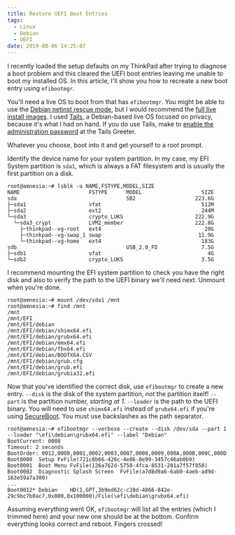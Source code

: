 ```yaml
---
title: Restore UEFI Boot Entries
tags:
  - Linux
  - Debian
  - UEFI
date: 2019-08-06 14:25:07
---
```



I recently loaded the setup defaults on my ThinkPad after trying to diagnose a
boot problem and this cleared the UEFI boot entries leaving me unable to boot
my installed OS. In this article, I'll show you how to recreate a new boot
entry using `efibootmgr`.

<!-- more -->

You'll need a live OS to boot from that has `efibootmgr`. You might be able to
use the [Debian netinst rescue mode][rescue], but I would recommend the [full
live install images][live]. I used [Tails], a Debian-based live OS focused on
privacy, because it's what I had on hand. If you do use Tails, make to
[enable the administration password][admin] at the Tails Greeter.

Whatever you choose, boot into it and get yourself to a root prompt.

Identify the device name for your system partition. In my case, my EFI System
partition is `sda1`, which is always a FAT filesystem and is usually the first
partition on a disk.

```
root@amnesia:~# lsblk -o NAME,FSTYPE,MODEL,SIZE
NAME                      FSTYPE      MODEL                   SIZE
sda                                   SB2                   223.6G
├─sda1                    vfat                                512M
├─sda2                    ext2                                244M
└─sda3                    crypto_LUKS                       222.9G
  └─sda3_crypt            LVM2_member                       222.8G
    ├─thinkpad--vg-root   ext4                                 28G
    ├─thinkpad--vg-swap_1 swap                               11.9G
    └─thinkpad--vg-home   ext4                                183G
sdb                                   USB_2.0_FD              7.5G
├─sdb1                    vfat                                  4G
└─sdb2                    crypto_LUKS                         3.5G
```

I recommend mounting the EFI system partition to check you have the right disk
and also to verify the path to the UEFI binary we'll need next. Unmount when
you're done.

```
root@amnesia:~# mount /dev/sda1 /mnt
root@amnesia:~# find /mnt
/mnt
/mnt/EFI
/mnt/EFI/debian
/mnt/EFI/debian/shimx64.efi
/mnt/EFI/debian/grubx64.efi
/mnt/EFI/debian/mmx64.efi
/mnt/EFI/debian/fbx64.efi
/mnt/EFI/debian/BOOTX64.CSV
/mnt/EFI/debian/grub.cfg
/mnt/EFI/debian/grub.efi
/mnt/EFI/debian/grubia32.efi
```

Now that you've identified the correct disk, use `efibootmgr` to create a new
entry. `--disk` is the disk of the system partition, *not* the partition
itself! `--part` is the partition number, *starting at 1*. `--loader` is the
path to the UEFI binary. You will need to use `shimx64.efi` instead of
`grubx64.efi` if you're using [SecureBoot][secureboot]. You must use
backslashes as the path separator.

```
root@amnesia:~# efibootmgr --verbose --create --disk /dev/sda --part 1 --loader "\efi\debian\grubx64.efi" --label "Debian"
BootCurrent: 0008
Timeout: 2 seconds
BootOrder: 0012,0000,0001,0002,0003,0007,0008,0009,000A,000B,000C,000D
Boot0000  Setup	FvFile(721c8b66-426c-4e86-8e99-3457c46ab0b9)
Boot0001  Boot Menu	FvFile(126a762d-5758-4fca-8531-201a7f57f850)
Boot0002  Diagnostic Splash Screen	FvFile(a7d8d9a6-6ab0-4aeb-ad9d-163e59a7a380)
...
Boot0012* Debian	HD(1,GPT,3b9ed62c-c28d-4866-842e-29c9bc7b0ac7,0x800,0x100000)/File(\efi\debian\grubx64.efi)
```

Assuming everything went OK, `efibootmgr` will list all the entries (which I
trimmed here) and your new one should be at the bottom. Confirm everything
looks correct and reboot. Fingers crossed!


[rescue]: https://www.debian.org/releases/stable/amd64/ch08s06.en.html
[live]: https://www.debian.org/CD/live/
[tails]: https://tails.boum.org/
[admin]: https://tails.boum.org/doc/first_steps/startup_options/administration_password/index.en.html
[secureboot]: https://wiki.debian.org/SecureBoot
